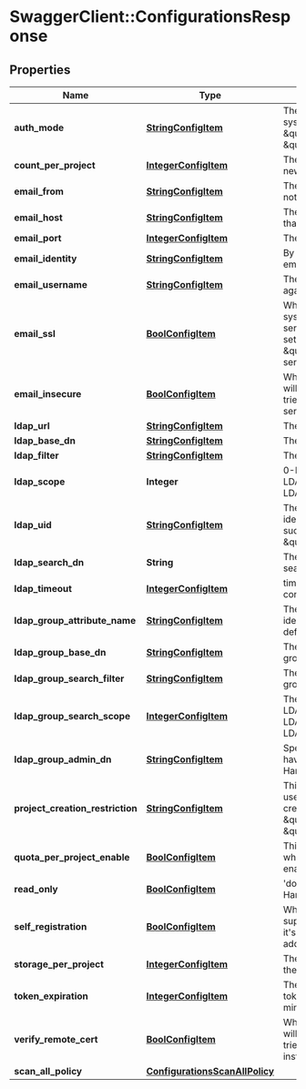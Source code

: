 # SwaggerClient::ConfigurationsResponse

## Properties
Name | Type | Description | Notes
------------ | ------------- | ------------- | -------------
**auth_mode** | [**StringConfigItem**](StringConfigItem.md) | The auth mode of current system, such as \&quot;db_auth\&quot;, \&quot;ldap_auth\&quot; | [optional] 
**count_per_project** | [**IntegerConfigItem**](IntegerConfigItem.md) | The default count quota for the new created projects. | [optional] 
**email_from** | [**StringConfigItem**](StringConfigItem.md) | The sender name for Email notification. | [optional] 
**email_host** | [**StringConfigItem**](StringConfigItem.md) | The hostname of SMTP server that sends Email notification. | [optional] 
**email_port** | [**IntegerConfigItem**](IntegerConfigItem.md) | The port of SMTP server. | [optional] 
**email_identity** | [**StringConfigItem**](StringConfigItem.md) | By default it&#39;s empty so the email_username is picked. | [optional] 
**email_username** | [**StringConfigItem**](StringConfigItem.md) | The username for authenticate against SMTP server. | [optional] 
**email_ssl** | [**BoolConfigItem**](BoolConfigItem.md) | When it&#39;s set to true the system will access Email server via TLS by default.  If it&#39;s set to false, it still will handle \&quot;STARTTLS\&quot; from server side. | [optional] 
**email_insecure** | [**BoolConfigItem**](BoolConfigItem.md) | Whether or not the certificate will be verified when Harbor tries to access the email server. | [optional] 
**ldap_url** | [**StringConfigItem**](StringConfigItem.md) | The URL of LDAP server. | [optional] 
**ldap_base_dn** | [**StringConfigItem**](StringConfigItem.md) | The Base DN for LDAP binding. | [optional] 
**ldap_filter** | [**StringConfigItem**](StringConfigItem.md) | The filter for LDAP binding. | [optional] 
**ldap_scope** | **Integer** | 0-LDAP_SCOPE_BASE, 1-LDAP_SCOPE_ONELEVEL, 2-LDAP_SCOPE_SUBTREE | [optional] 
**ldap_uid** | [**StringConfigItem**](StringConfigItem.md) | The attribute which is used as identity for the LDAP binding, such as \&quot;CN\&quot; or \&quot;SAMAccountname\&quot; | [optional] 
**ldap_search_dn** | **String** | The DN of the user to do the search. | [optional] 
**ldap_timeout** | [**IntegerConfigItem**](IntegerConfigItem.md) | timeout in seconds for connection to LDAP server. | [optional] 
**ldap_group_attribute_name** | [**StringConfigItem**](StringConfigItem.md) | The attribute which is used as identity of the LDAP group, default is cn. | [optional] 
**ldap_group_base_dn** | [**StringConfigItem**](StringConfigItem.md) | The base DN to search LDAP group. | [optional] 
**ldap_group_search_filter** | [**StringConfigItem**](StringConfigItem.md) | The filter to search the ldap group. | [optional] 
**ldap_group_search_scope** | [**IntegerConfigItem**](IntegerConfigItem.md) | The scope to search ldap. &#39;0-LDAP_SCOPE_BASE, 1-LDAP_SCOPE_ONELEVEL, 2-LDAP_SCOPE_SUBTREE&#39; | [optional] 
**ldap_group_admin_dn** | [**StringConfigItem**](StringConfigItem.md) | Specify the ldap group which have the same privilege with Harbor admin. | [optional] 
**project_creation_restriction** | [**StringConfigItem**](StringConfigItem.md) | This attribute restricts what users have the permission to create project.  It can be \&quot;everyone\&quot; or \&quot;adminonly\&quot;. | [optional] 
**quota_per_project_enable** | [**BoolConfigItem**](BoolConfigItem.md) | This attribute indicates whether quota per project enabled in harbor | [optional] 
**read_only** | [**BoolConfigItem**](BoolConfigItem.md) | &#39;docker push&#39; is prohibited by Harbor if you set it to true.    | [optional] 
**self_registration** | [**BoolConfigItem**](BoolConfigItem.md) | Whether the Harbor instance supports self-registration.  If it&#39;s set to false, admin need to add user to the instance. | [optional] 
**storage_per_project** | [**IntegerConfigItem**](IntegerConfigItem.md) | The default storage quota for the new created projects. | [optional] 
**token_expiration** | [**IntegerConfigItem**](IntegerConfigItem.md) | The expiration time of the token for internal Registry, in minutes. | [optional] 
**verify_remote_cert** | [**BoolConfigItem**](BoolConfigItem.md) | Whether or not the certificate will be verified when Harbor tries to access a remote Harbor instance for replication. | [optional] 
**scan_all_policy** | [**ConfigurationsScanAllPolicy**](ConfigurationsScanAllPolicy.md) |  | [optional] 



